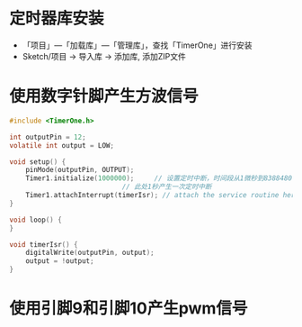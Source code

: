 # 定时器库安装
- 「项目」—「加载库」—「管理库」，查找「TimerOne」进行安装
- Sketch/项目 → 导入库 → 添加库, 添加ZIP文件

# 使用数字针脚产生方波信号
```c
#include <TimerOne.h>

int outputPin = 12;
volatile int output = LOW;

void setup() {
	pinMode(outputPin, OUTPUT); 
	Timer1.initialize(1000000); 	// 设置定时中断，时间段从1微秒到8388480微秒
							// 此处1秒产生一次定时中断
	Timer1.attachInterrupt(timerIsr); // attach the service routine here
}

void loop() {
}

void timerIsr() {
	digitalWrite(outputPin, output);
	output = !output;
}
```

# 使用引脚9和引脚10产生pwm信号
```c

```